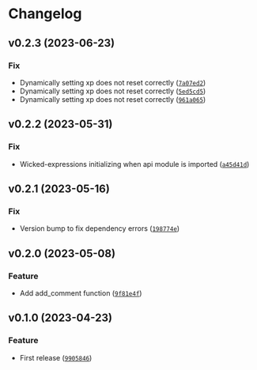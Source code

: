# Changelog

<!--next-version-placeholder-->

## v0.2.3 (2023-06-23)
### Fix

* Dynamically setting xp does not reset correctly ([`7a07ed2`](https://github.com/reapermc/lightning-rod/commit/7a07ed2f40c24c4b56bba99a5e2c3768a5b66ad5))
* Dynamically setting xp does not reset correctly ([`5ed5cd5`](https://github.com/reapermc/lightning-rod/commit/5ed5cd5f46d1dd00f50b5f8c30baae387642f793))
* Dynamically setting xp does not reset correctly ([`961a065`](https://github.com/reapermc/lightning-rod/commit/961a065e93451e132c89adc45c2b1c46b2304cb9))

## v0.2.2 (2023-05-31)
### Fix

* Wicked-expressions initializing when api module is imported ([`a45d41d`](https://github.com/reapermc/lightning-rod/commit/a45d41dbb0617b60aa14d6ed7dddaab005bdedc3))

## v0.2.1 (2023-05-16)
### Fix
* Version bump to fix dependency errors ([`198774e`](https://github.com/reapermc/lightning-rod/commit/198774e4a6001d07c3bd1f6ebf3c8186f1487969))

## v0.2.0 (2023-05-08)
### Feature
* Add add_comment function ([`9f81e4f`](https://github.com/reapermc/lightning-rod/commit/9f81e4f32ffe2999c56547e7d475fa17b0ce890c))

## v0.1.0 (2023-04-23)
### Feature
* First release ([`9905846`](https://github.com/reapermc/lightning-rod/commit/99058461c3c1adfc1429a41c4bf8672e9caedf2b))
